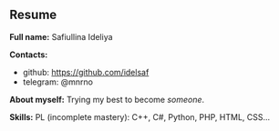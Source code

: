 ## Resume

**Full name:** Safiullina Ideliya

**Contacts:**

- github: https://github.com/idelsaf
- telegram: @mnrno

**About myself:**
Trying my best to become _someone_.

**Skills:**
PL (incomplete mastery): C++, C#, Python, PHP, HTML, CSS...

